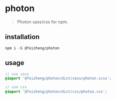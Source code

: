 # photon
> Photon sass/css for npm.

## installation
```shell
npm i -S @feizheng/photon 
```

## usage
```scss
// use sass
@import '@feizheng/photon/dist/sass/photon.scss';

// use css
@import '@feizheng/photon/dist/css/photon.css';
```
